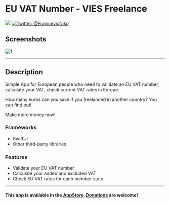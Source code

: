 # EU VAT Number - VIES Freelance

<p align="leading">
    <img src="https://img.shields.io/badge/License-MIT-green" />
    <a href="https://twitter.com/FranicevicNiko">
        <img src="https://img.shields.io/badge/Contact-%40FranicevicNiko-blue" alt="Twitter: @FranicevicNiko" />
    </a>
</p>

## Screenshots
![1](https://github.com/FranicevicNikola/VIES/blob/main/iPhone%2011%20Pro%20Maxgithub.png)

---

## Description
Simple App for European people who need to validate an EU VAT number, calculate your VAT, check current VAT rates in Europe.

How many euros can you save if you freelanced in another country? You can find out!

Make more money now!

### Frameworks
* SwiftUI
* Other third-party libraries

### Features
* Validate your EU VAT number
* Calculate your added and excluded VAT
* Check EU VAT rates for each member state

---

#### This app is available in the [AppStore](https://apps.apple.com/us/app/eu-vat-number-vies-freelance/id1546039758?itsct=apps_box_link&itscg=30200). [Donations](https://paypal.me/swissChard77?locale.x=en_US) are welcome!

